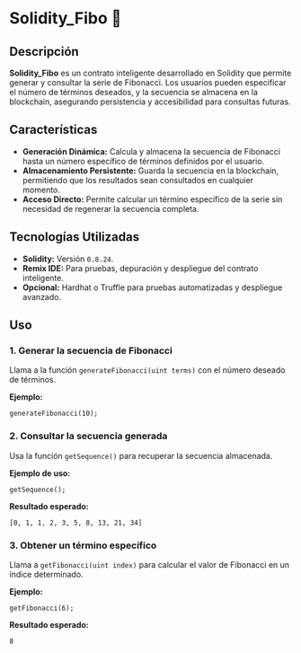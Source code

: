 # Solidity_Fibo 🚀

## Descripción
**Solidity_Fibo** es un contrato inteligente desarrollado en Solidity que permite generar y consultar la serie de Fibonacci. Los usuarios pueden especificar el número de términos deseados, y la secuencia se almacena en la blockchain, asegurando persistencia y accesibilidad para consultas futuras.

## Características
- **Generación Dinámica:** Calcula y almacena la secuencia de Fibonacci hasta un número específico de términos definidos por el usuario.
- **Almacenamiento Persistente:** Guarda la secuencia en la blockchain, permitiendo que los resultados sean consultados en cualquier momento.
- **Acceso Directo:** Permite calcular un término específico de la serie sin necesidad de regenerar la secuencia completa.

## Tecnologías Utilizadas
- **Solidity:** Versión `0.8.24`.
- **Remix IDE:** Para pruebas, depuración y despliegue del contrato inteligente.
- **Opcional:** Hardhat o Truffle para pruebas automatizadas y despliegue avanzado.

## Uso

### 1. Generar la secuencia de Fibonacci
Llama a la función `generateFibonacci(uint terms)` con el número deseado de términos.

**Ejemplo:**
```solidity
generateFibonacci(10);
```

### 2. Consultar la secuencia generada
Usa la función `getSequence()` para recuperar la secuencia almacenada.

**Ejemplo de uso:**
```solidity
getSequence();
```

**Resultado esperado:**
```
[0, 1, 1, 2, 3, 5, 8, 13, 21, 34]
```

### 3. Obtener un término específico
Llama a `getFibonacci(uint index)` para calcular el valor de Fibonacci en un índice determinado.

**Ejemplo:**
```solidity
getFibonacci(6);
```

**Resultado esperado:**
```
8
```
